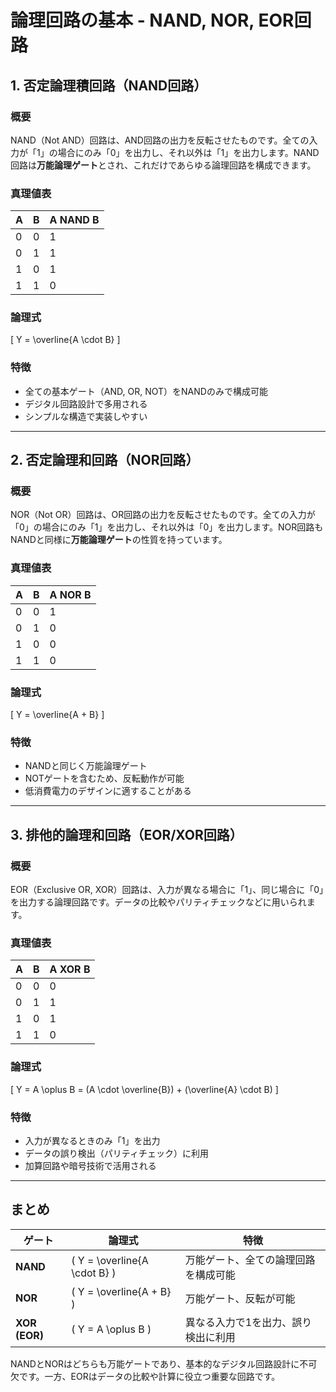 # 論理回路の基本 - NAND, NOR, EOR回路

## 1. 否定論理積回路（NAND回路）
### 概要
NAND（Not AND）回路は、AND回路の出力を反転させたものです。全ての入力が「1」の場合にのみ「0」を出力し、それ以外は「1」を出力します。NAND回路は**万能論理ゲート**とされ、これだけであらゆる論理回路を構成できます。

### 真理値表
| A | B | A NAND B |
|---|---|---------|
| 0 | 0 | 1 |
| 0 | 1 | 1 |
| 1 | 0 | 1 |
| 1 | 1 | 0 |

### 論理式
\[
Y = \overline{A \cdot B}
\]

### 特徴
- 全ての基本ゲート（AND, OR, NOT）をNANDのみで構成可能
- デジタル回路設計で多用される
- シンプルな構造で実装しやすい

---

## 2. 否定論理和回路（NOR回路）
### 概要
NOR（Not OR）回路は、OR回路の出力を反転させたものです。全ての入力が「0」の場合にのみ「1」を出力し、それ以外は「0」を出力します。NOR回路もNANDと同様に**万能論理ゲート**の性質を持っています。

### 真理値表
| A | B | A NOR B |
|---|---|---------|
| 0 | 0 | 1 |
| 0 | 1 | 0 |
| 1 | 0 | 0 |
| 1 | 1 | 0 |

### 論理式
\[
Y = \overline{A + B}
\]

### 特徴
- NANDと同じく万能論理ゲート
- NOTゲートを含むため、反転動作が可能
- 低消費電力のデザインに適することがある

---

## 3. 排他的論理和回路（EOR/XOR回路）
### 概要
EOR（Exclusive OR, XOR）回路は、入力が異なる場合に「1」、同じ場合に「0」を出力する論理回路です。データの比較やパリティチェックなどに用いられます。

### 真理値表
| A | B | A XOR B |
|---|---|---------|
| 0 | 0 | 0 |
| 0 | 1 | 1 |
| 1 | 0 | 1 |
| 1 | 1 | 0 |

### 論理式
\[
Y = A \oplus B = (A \cdot \overline{B}) + (\overline{A} \cdot B)
\]

### 特徴
- 入力が異なるときのみ「1」を出力
- データの誤り検出（パリティチェック）に利用
- 加算回路や暗号技術で活用される

---

## まとめ
| ゲート | 論理式 | 特徴 |
|--------|--------|------|
| **NAND** | \( Y = \overline{A \cdot B} \) | 万能ゲート、全ての論理回路を構成可能 |
| **NOR** | \( Y = \overline{A + B} \) | 万能ゲート、反転が可能 |
| **XOR (EOR)** | \( Y = A \oplus B \) | 異なる入力で1を出力、誤り検出に利用 |

NANDとNORはどちらも万能ゲートであり、基本的なデジタル回路設計に不可欠です。一方、EORはデータの比較や計算に役立つ重要な回路です。

